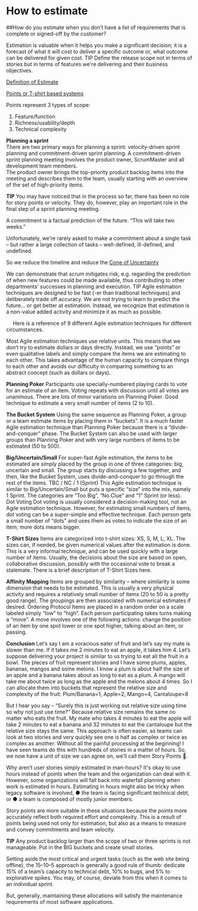  
How to estimate
=======

##How do you estimate when you don’t have a list of requirements that is complete or signed-off by the customer?  

Estimation is valuable when it helps you make a significant decision; it is a forecast of what it will cost to deliver a specific outcome or, what outcome can be delivered for given cost.
TIP Define the release scope not in terms of stories but in terms of features we're delivering and their business objectives.  

[Definition of Estimate](https://www.google.co.uk/search?q=def%3B+estimate&rlz=1C1GCEA_enGB796GB796&oq=def%3B+estimate&aqs=chrome..69i57j0l5.3014j1j8&sourceid=chrome&ie=UTF-8)

[Points or T-shirt based systems](https://github.com/nationalarchives/tna-delivery-toolkit/blob/master/Estimatebypointsorsize.gif)

Points represent 3 types of scope: 
1. Feature/function 
2. Richness/usability/depth 
3. Technical complexity 

**Planning a sprint**  	
There are two primary ways for planning a sprint: velocity-driven sprint planning and commitment-driven sprint planning. 
A commitment-driven sprint planning meeting involves the product owner, ScrumMaster and all development team members.   
The product owner brings the top-priority product backlog items into the meeting and describes them to the team, usually 
starting with an overview of the set of high-priority items.


**TIP** You may have noticed that in the process so far, there has been no role for story points or velocity. 
They do, however, play an important role in the final step of a sprint planning meeting.  

A commitment is a factual prediction of the future.  “This will take two weeks.”   

Unfortunately, we’re rarely asked to make a commitment about a single task – but rather a large collection of tasks – 
well-defined, ill-defined, and undefined.

So we reduce the timeline and reduce the [Cone of Uncertainty](https://github.com/nationalarchives/tna-delivery-toolkit/blob/master/ConeofUncertainty.gif)
 

We can demonstrate that scrum mitigates risk, e.g. regarding the prediction of when new features could be made available, thus contributing to other departments’ successes in planning and execution. 
TIP Agile estimation techniques are designed to be fast (-er than traditional techniques) and deliberately trade off accuracy.  We are not trying to learn to predict the future… or get better at estimation. Instead, we recognize that estimation is a non-value added activity and minimize it as much as possible.

 
Here is a reference of 9 different Agile estimation techniques for different circumstances.

Most Agile estimation techniques use relative units.  This means that we don’t try to estimate dollars or days directly.  Instead, we use “points” or even qualitative labels and simply compare the items we are estimating to each other.  This takes advantage of the human capacity to compare things to each other and avoids our difficulty in comparing something to an abstract concept (such as dollars or days).

**Planning Poker**
Participants use specially-numbered playing cards to vote for an estimate of an item.  Voting repeats with discussion until all votes are unanimous.  There are lots of minor variations on Planning Poker.  Good technique to estimate a very small number of items (2 to 10).

**The Bucket System**
Using the same sequence as Planning Poker, a group or a team estimate items by placing them in “buckets”.  It is a much faster Agile estimation technique than Planning Poker because there is a “divide-and-conquer” phase.  The Bucket System can also be used with larger groups than Planning Poker and with very large numbers of items to be estimated (50 to 500).

**Big/Uncertain/Small**
For super-fast Agile estimation, the items to be estimated are simply placed by the group in one of three categories: big, uncertain and small.  The group starts by discussing a few together, and then, like the Bucket System, uses divide-and-conquer to go through the rest of the items.
TBC / NC / 1 (Sprint)
This Agile estimation technique is similar to Big/Uncertain/Small but puts a specific “size” into the mix, namely 1 Sprint.  The categories are “Too Big”, “No Clue” and “1” Sprint (or less).  
Dot Voting
Dot voting is usually considered a decision-making tool, not an Agile estimation technique.  However, for estimating small numbers of items, dot voting can be a super-simple and effective technique.  Each person gets a small number of “dots” and uses them as votes to indicate the size of an item; more dots means bigger.

**T-Shirt Sizes**
Items are categorized into t-shirt sizes: XS, S, M, L, XL.  The sizes can, if needed, be given numerical values after the estimation is done.  This is a very informal technique, and can be used quickly with a large number of items.  Usually, the decisions about the size are based on open, collaborative discussion, possibly with the occasional vote to break a stalemate.  There is a brief description of T-Shirt Sizes here.


**Affinity Mapping**
Items are grouped by similarity – where similarity is some dimension that needs to be estimated.  This is usually a very physical activity and requires a relatively small number of items (20 to 50 is a pretty good range).  The groupings are then associated with numerical estimates if desired.
Ordering Protocol
Items are placed in a random order on a scale labeled simply “low” to “high”.  Each person participating takes turns making a “move”.  A move involves one of the following actions: change the position of an item by one spot lower or one spot higher, talking about an item, or passing.

**Conclusion**
Let’s say I am a voracious eater of fruit and let’s say my mate is slower than me. If it takes me 2 minutes to eat an apple, it takes him 4. Let’s suppose delivering your project is similar to us trying to eat all the fruit in a bowl. The pieces of fruit represent stories and I have some plums, apples, bananas, mangos and some melons. I know a plum is about half the size of an apple and a banana takes about as long to eat as a plum. A mango will take me about twice as long as the apple and the melons about 4 times. So I can allocate them into buckets that represent the relative size and complexity of the fruit: 
Plum/Banana=1, 
Apple=2, 
Mango=4, 
Cantaloupe=8 

But I hear you say – “Surely this is just working out relative size using time so why not just use time?”
Because relative size remains the same no matter who eats the fruit. My mate who takes 4 minutes to eat the apple will take 2 minutes to eat a banana and 32 minutes to eat the cantaloupe but the relative size stays the same. This approach is often easier, as teams can look at two stories and very quickly see one is half as complex or twice as complex as another. Without all the painful processing at the beginning! I have seen teams do this with hundreds of stories in a matter of hours. So, we now have a unit of size we can agree on, we’ll call them Story Points .

Why aren’t user stories simply estimated in man-hours? It's okay to use hours instead of points when the team and the organization can deal with it. However, some organizations will fall back into waterfall planning when work
is estimated in hours.
Estimating in hours might also be tricky when legacy software is involved,
● the team is facing significant technical debt, or
● a team is composed of mostly junior members. 

Story points are more suitable in these situations because the points more
accurately reflect both required effort and complexity. This is a result of points
being used not only for estimation, but also as a means to measure and convey
commitments and team velocity.


**TIP** Any product backlog larger than the scope of two or three sprints is not
manageable. Put in the BIG buckets and create small stories.


Setting aside the most critical and urgent tasks (such as the web site being offline),
the 15–10–5 approach is generally a good rule of thumb: dedicate 15% of a team’s
capacity to technical debt, 10% to bugs, and 5% to explorative spikes. You may,
of course, deviate from this when it comes to an individual sprint.

But, generally,
maintaining these allocations will satisfy the maintenance requirements of most
software applications.

